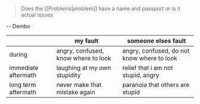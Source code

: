 >  Does the [[Problems|problem]] have a name and passport or is it actual issues

-- Dembo

|  | my fault | someone elses fault |
| ---- | ---- | ---- |
| during | angry, confused, know where to look | angry, confused, do not know where to look |
| immediate aftermath | laughing at my own stupidity | relief that i am not stupid, angry |
| long term aftermath | never make that mistake again | paranoia that others are stupid |
